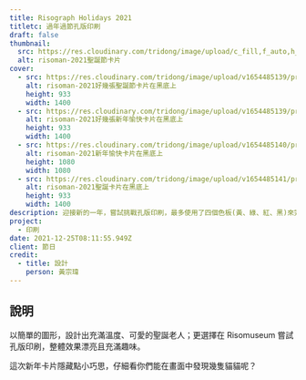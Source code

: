 ```yaml
---
title: Risograph Holidays 2021
titletc: 過年過節孔版印刷
draft: false
thumbnail:
  src: https://res.cloudinary.com/tridong/image/upload/c_fill,f_auto,h_630,q_auto,w_1200/v1654485139/project/risograph-holidays-2021/01-risoman-2021%E8%81%96%E8%AA%95%E7%AF%80%E5%8D%A1%E7%89%87.webp
  alt: risoman-2021聖誕節卡片
cover:
  - src: https://res.cloudinary.com/tridong/image/upload/v1654485139/project/risograph-holidays-2021/01-risoman-2021%E8%81%96%E8%AA%95%E7%AF%80%E5%8D%A1%E7%89%87.webp
    alt: risoman-2021好幾張聖誕節卡片在黑底上
    height: 933
    width: 1400
  - src: https://res.cloudinary.com/tridong/image/upload/v1654485139/project/risograph-holidays-2021/03-risoman-2021%E8%99%8E%E5%B9%B4%E5%8D%A1%E7%89%87.webp
    alt: risoman-2021好幾張新年愉快卡片在黑底上
    height: 933
    width: 1400
  - src: https://res.cloudinary.com/tridong/image/upload/v1654485140/project/risograph-holidays-2021/04-risoman-2021%E8%99%8E%E5%B9%B4%E5%8D%A1%E7%89%87.webp
    alt: risoman-2021新年愉快卡片在黑底上
    height: 1080
    width: 1080
  - src: https://res.cloudinary.com/tridong/image/upload/v1654485141/project/risograph-holidays-2021/02-risoman-2021%E8%81%96%E8%AA%95%E7%AF%80%E5%8D%A1%E7%89%87.webp
    alt: risoman-2021聖誕卡片在黑底上
    height: 933
    width: 1400
description: 迎接新的一年，嘗試挑戰孔版印刷，最多使用了四個色板(黃、綠、紅、黑)來完成這次的創作，三角東東祝大家新年愉快！​。
project:
  - 印刷
date: 2021-12-25T08:11:55.949Z
client: 節日
credit:
  - title: 設計
    person: 黃宗瑋
---
```

## 說明

以簡單的圖形，設計出充滿溫度、可愛的聖誕老人；更選擇在 Risomuseum 嘗試孔版印刷，整體效果漂亮且充滿趣味。​

這次新年卡片隱藏點小巧思，仔細看你們能在畫面中發現幾隻貓貓呢？